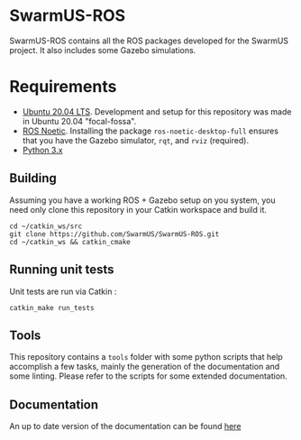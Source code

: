 # SwarmUS-ROS

SwarmUS-ROS contains all the ROS packages developed for the SwarmUS project. It also includes some Gazebo simulations.

# Requirements

* [Ubuntu 20.04 LTS](https://ubuntu.com/download). Development and setup for this repository was made in Ubuntu 20.04 "focal-fossa".
* [ROS Noetic](http://wiki.ros.org/noetic/Installation/Ubuntu). Installing the package `ros-noetic-desktop-full` ensures that you have the Gazebo simulator, `rqt`, and `rviz` (required).
* [Python 3.x](https://www.python.org/downloads/)

## Building
Assuming you have a working ROS + Gazebo setup on you system, you need only clone this repository in your Catkin workspace and build it.

```
cd ~/catkin_ws/src
git clone https://github.com/SwarmUS/SwarmUS-ROS.git
cd ~/catkin_ws && catkin_cmake
```

## Running unit tests

Unit tests are run via Catkin :

```
catkin_make run_tests
```

## Tools
This repository contains a `tools` folder with some python scripts that help accomplish a few tasks, mainly the generation of the documentation and some linting. Please refer to the scripts for some extended documentation.

## Documentation
An up to date version of the documentation can be found [here](https://swarmus.github.io/SwarmUS-ROS/index.html)